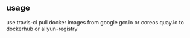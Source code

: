 ## usage
use travis-ci pull docker images from google gcr.io or coreos quay.io to dockerhub or aliyun-registry
